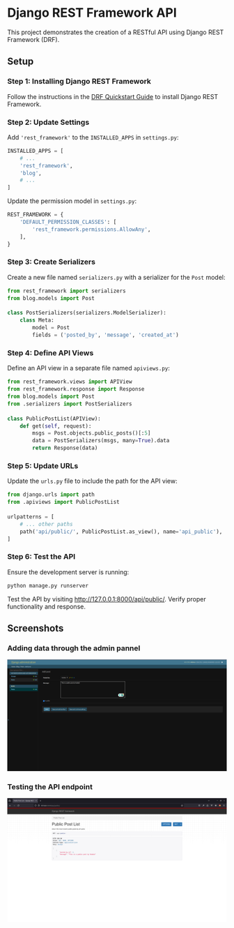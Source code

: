 # Django REST Framework API

This project demonstrates the creation of a RESTful API using Django REST Framework (DRF).

## Setup

### Step 1: Installing Django REST Framework

Follow the instructions in the [DRF Quickstart Guide](https://www.django-rest-framework.org/tutorial/quickstart/) to install Django REST Framework.

### Step 2: Update Settings

Add `'rest_framework'` to the `INSTALLED_APPS` in `settings.py`:

```python
INSTALLED_APPS = [
    # ...
    'rest_framework',
    'blog',
    # ...
]
```

Update the permission model in `settings.py`:

```python
REST_FRAMEWORK = {
    'DEFAULT_PERMISSION_CLASSES': [
        'rest_framework.permissions.AllowAny',
    ],
}
```

### Step 3: Create Serializers

Create a new file named `serializers.py` with a serializer for the `Post` model:

```python
from rest_framework import serializers
from blog.models import Post

class PostSerializers(serializers.ModelSerializer):
    class Meta:
        model = Post
        fields = ('posted_by', 'message', 'created_at')
```

### Step 4: Define API Views

Define an API view in a separate file named `apiviews.py`:

```python
from rest_framework.views import APIView
from rest_framework.response import Response
from blog.models import Post
from .serializers import PostSerializers

class PublicPostList(APIView):
    def get(self, request):
        msgs = Post.objects.public_posts()[:5]
        data = PostSerializers(msgs, many=True).data
        return Response(data)
```

### Step 5: Update URLs

Update the `urls.py` file to include the path for the API view:

```python
from django.urls import path
from .apiviews import PublicPostList

urlpatterns = [
    # ... other paths
    path('api/public/', PublicPostList.as_view(), name='api_public'),
]
```

### Step 6: Test the API

Ensure the development server is running:

```bash
python manage.py runserver
```

Test the API by visiting http://127.0.0.1:8000/api/public/. Verify proper functionality and response.

## Screenshots

### Adding data through the admin pannel

![Screenshot 1: Adding data through the admin pannel](kodala.png)

### Testing the API endpoint

![Screenshot 2: Testing the API endpoint](kodala2.png)
